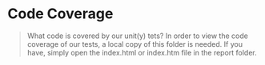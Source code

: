 # Code Coverage
> What code is covered by our unit(y) tets?
In order to view the code coverage of our tests, a local copy of this folder is needed.
If you have, simply open the index.html or index.htm file in the report folder.